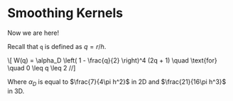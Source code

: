 # Smoothing Kernels

Now we are here!

Recall that `q` is defined as $q = r/h$.

\\[
W(q) = \alpha_D \left( 1 - \frac{q}{2} \right)^4 (2q + 1) \quad \text{for} \quad 0 \leq q \leq 2
//]

Where $\alpha_D$ is equal to $\frac{7}{4\pi h^2}$ in 2D and  $\frac{21}{16\pi h^3}$ in 3D.

